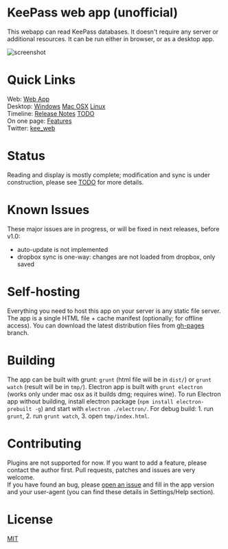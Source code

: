 # KeePass web app (unofficial)

This webapp can read KeePass databases. It doesn't require any server or additional resources.
It can be run either in browser, or as a desktop app. 

![screenshot](https://habrastorage.org/files/bfb/51e/d8d/bfb51ed8d19847d8afb827c4fbff7dd5.png)

# Quick Links

Web: [Web App](https://antelle.github.io/keeweb/)  
Desktop: [Windows](https://github.com/antelle/keeweb/releases/download/v0.2.0/KeeWeb.win32.exe)
[Mac OSX](https://github.com/antelle/keeweb/releases/download/v0.2.0/KeeWeb.mac.dmg)
[Linux](https://github.com/antelle/keeweb/releases/download/v0.2.0/KeeWeb.linux.x64.zip)  
Timeline: [Release Notes](release-notes.md)
[TODO](TODO.md)  
On one page: [Features](features.md)  
Twitter: [kee_web](https://twitter.com/kee_web)  

# Status

Reading and display is mostly complete; modification and sync is under construction, please see [TODO](TODO.md) for more details.

# Known Issues

These major issues are in progress, or will be fixed in next releases, before v1.0:

- auto-update is not implemented
- dropbox sync is one-way: changes are not loaded from dropbox, only saved

# Self-hosting

Everything you need to host this app on your server is any static file server. The app is a single HTML file + cache manifest (optionally; for offline access).
You can download the latest distribution files from [gh-pages](https://github.com/antelle/keeweb/tree/gh-pages) branch.

# Building

The app can be built with grunt: `grunt` (html file will be in `dist/`) or `grunt watch` (result will be in `tmp/`).
Electron app is built with `grunt electron` (works only under mac osx as it builds dmg; requires wine).
To run Electron app without building, install electron package (`npm install electron-prebuilt -g`) and start with `electron ./electron/`. 
For debug build: 1. run `grunt`, 2. run `grunt watch`, 3. open `tmp/index.html`.

# Contributing

Plugins are not supported for now. If you want to add a feature, please contact the author first. Pull requests, patches and issues are very welcome.  
If you have found an bug, please [open an issue](https://github.com/antelle/keeweb/issues/new) and fill in the app version and your user-agent 
(you can find these details in Settings/Help section).

# License

[MIT](https://github.com/antelle/keeweb/blob/master/MIT-LICENSE.txt)
